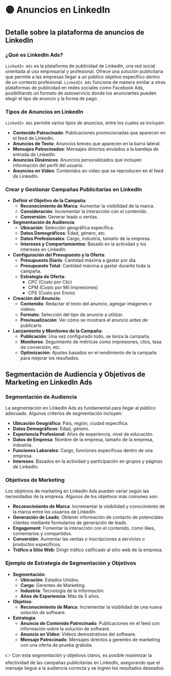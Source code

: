 # 🟡 Anuncios en LinkedIn

## Detalle sobre la plataforma de anuncios de LinkedIn
### ¿Qué es LinkedIn Ads?
`LinkedIn Ads` es la plataforma de publicidad de LinkedIn, una red social orientada al uso empresarial y profesional. Ofrece una solución publicitaria que permite a las empresas llegar a un público objetivo específico dentro de un contexto profesional. `LinkedIn Ads` funciona de manera similar a otras plataformas de publicidad en redes sociales como Facebook Ads, posibilitando un formato de autoservicio donde los anunciantes pueden elegir el tipo de anuncio y la forma de pago.

### Tipos de Anuncios en LinkedIn
`LinkedIn Ads` permite varios tipos de anuncios, entre los cuales se incluyen:
- **Contenido Patrocinado**: Publicaciones promocionadas que aparecen en el feed de LinkedIn.
- **Anuncios de Texto**: Anuncios breves que aparecen en la barra lateral.
- **Mensajes Patrocinados**: Mensajes directos enviados a la bandeja de entrada de LinkedIn.
- **Anuncios Dinámicos**: Anuncios personalizados que incluyen información del perfil del usuario.
- **Anuncios en Video**: Contenidos en video que se reproducen en el feed de LinkedIn.

### Crear y Gestionar Campañas Publicitarias en LinkedIn
- **Definir el Objetivo de la Campaña**:
    - **Reconocimiento de Marca**: Aumentar la visibilidad de la marca.
    - **Consideración**: Incrementar la interacción con el contenido.
    - **Conversión**: Generar leads o ventas.
- **Segmentación de Audiencia**:
    - **Ubicación**: Selección geográfica específica.
    - **Datos Demográficos**: Edad, género, etc.
    - **Datos Profesionales**: Cargo, industria, tamaño de la empresa.
    - **Intereses y Comportamientos**: Basado en la actividad y los intereses en LinkedIn.
- **Configuración del Presupuesto y la Oferta**:
    - **Presupuesto Diario**: Cantidad máxima a gastar por día.
    - **Presupuesto Total**: Cantidad máxima a gastar durante toda la campaña.
    - **Estrategia de Oferta**: 
        - CPC (Costo por Clic)
        - CPM (Costo por Mil Impresiones) 
        - CPS (Costo por Envío)
- **Creación del Anuncio**:
    - **Contenido**: Redactar el texto del anuncio, agregar imágenes o videos.
    - **Formato**: Selección del tipo de anuncio a utilizar.
    - **Previsualización**: Ver cómo se mostrará el anuncio antes de publicarlo.
- **Lanzamiento y Monitoreo de la Campaña**:
    - **Publicación**: Una vez configurado todo, se lanza la campaña.
    - **Monitoreo**: Seguimiento de métricas como impresiones, clics, tasa de conversión, etc.
    - **Optimización**: Ajustes basados en el rendimiento de la campaña para mejorar los resultados.

## Segmentación de Audiencia y Objetivos de Marketing en LinkedIn Ads
### Segmentación de Audiencia
La segmentación en LinkedIn Ads es fundamental para llegar al público adecuado. Algunos criterios de segmentación incluyen:
- **Ubicación Geográfica**: País, región, ciudad específica.
- **Datos Demográficos**: Edad, género.
- **Experiencia Profesional**: Años de experiencia, nivel de educación.
- **Datos de Empresa**: Nombre de la empresa, tamaño de la empresa, industria.
- **Funciones Laborales**: Cargo, funciones específicas dentro de una empresa.
- **Intereses**: Basados en la actividad y participación en grupos y páginas de LinkedIn.

### Objetivos de Marketing
Los objetivos de marketing en LinkedIn Ads pueden variar según las necesidades de la empresa. Algunos de los objetivos más comunes son:
- **Reconocimiento de Marca**: Incrementar la visibilidad y conocimiento de la marca entre los usuarios de LinkedIn.
- **Generación de Leads**: Obtener información de contacto de potenciales clientes mediante formularios de generación de leads.
- **Engagement**: Fomentar la interacción con el contenido, como likes, comentarios y compartidos.
- **Conversión**: Aumentar las ventas o inscripciones a servicios o productos específicos.
- **Tráfico a Sitio Web**: Dirigir tráfico calificado al sitio web de la empresa.

### Ejemplo de Estrategia de Segmentación y Objetivos
- **Segmentación**:
    - **Ubicación**: Estados Unidos.
    - **Cargo**: Gerentes de Marketing.
    - **Industria**: Tecnología de la Información.
    - **Años de Experiencia**: Más de 5 años.
- **Objetivo**:
    - **Reconocimiento de Marca**: Incrementar la visibilidad de una nueva solución de software.
- **Estrategia**:
    - **Anuncio de Contenido Patrocinado**: Publicaciones en el feed con información sobre la solución de software.
    - **Anuncio en Video**: Videos demostrativos del software.
    - **Mensaje Patrocinado**: Mensajes directos a gerentes de marketing con una oferta de prueba gratuita.

👉 Con esta segmentación y objetivos claros, es posible maximizar la efectividad de las campañas publicitarias en LinkedIn, asegurando que el mensaje llegue a la audiencia correcta y se logren los resultados deseados.